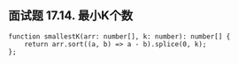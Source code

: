 ## 面试题 17.14. 最小K个数

```
function smallestK(arr: number[], k: number): number[] {
    return arr.sort((a, b) => a - b).splice(0, k);
};
```